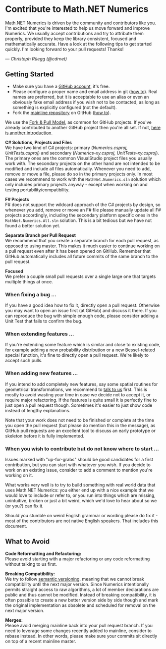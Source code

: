 Contribute to Math.NET Numerics
===============================

Math.NET Numerics is driven by the community and contributors like you. I'm excited that you're interested to help us move forward and improve Numerics. We usually accept contributions and try to attribute them properly, provided they keep the library consistent, focused and mathematically accurate. Have a look at the following tips to get started quickly. I'm looking forward to your pull requests! Thanks!

— *Christoph Rüegg (@cdrnet)*

## Getting Started

- Make sure you have a [GitHub account](https://github.com/signup/free), it's free.
- Please configure a proper name and email address in git ([how to](https://help.github.com/articles/set-up-git)). Real names are preferred, but it is acceptable to use an alias or even an obviously fake email address if you wish not to be contacted, as long as something is explicitly configured (not the default).
- Fork the [mainline repository](https://github.com/mathnet/mathnet-numerics) on GitHub ([how to](https://help.github.com/articles/fork-a-repo)).

We use the [Fork & Pull Model](https://help.github.com/articles/using-pull-requests/), as common for GitHub projects. If you've already contributed to another GitHub project then you're all set. If not, [here is another  introduction](https://gun.io/blog/how-to-github-fork-branch-and-pull-request/).

**C# Solutions, Projects and Files**  
We have two kind of C# projects: primary (*Numerics.csproj, UnitTests.csproj*) and secondary (*Numerics-xy.csproj, UnitTests-xy.csproj*). The primary ones are the common VisualStudio project files you usually work with. The secondary projects on the other hand are not intended to be modified and include all files automatically. Whenever you need to add, remove or move a file, please do so in the primary projects only. In most cases we recommend to work with the `MathNet.Numerics.sln` solution which only includes primary projects anyway - except when working on and testing portability/compatibility.

**F# Projects**  
F# does not support the wildcard approach of the C# projects by design, so whenever you add, remove or move an F# file please manually update all F# projects accordingly, including the secondary platform specific ones in the `MathNet.Numerics.All.sln` solution. This is a bit tedious but we have not found a better solution yet.

**Separate Branch per Pull Request**  
We recommend that you create a separate branch for each pull request, as opposed to using master. This makes it much easier to continue working on a pull request even after it has been opened on GitHub. Remember that GitHub automatically includes all future commits of the same branch to the pull request.

**Focused**  
We prefer a couple small pull requests over a single large one that targets multiple things at once.

### When fixing a bug ...

If you have a good idea how to fix it, directly open a pull request. Otherwise you may want to open an issue first (at GitHub) and discuss it there. If you can reproduce the bug with simple enough code, please consider adding a Unit Test that fails to confirm the bug.

### When extending features ...

If you're extending some feature which is similar and close to existing code, for example adding a new probability distribution or a new Bessel-related special function, it's fine to directly open a pull request. We're likely to accept such pulls.

### When adding new features ...

If you intend to add completely new features, say some spatial routines for geometrical transformations, we recommend to [talk to us](http://mathnetnumerics.codeplex.com/discussions) first. This is mostly to avoid wasting your time in case we decide not to accept it, or require major refactoring. If the features is quite small it is perfectly fine to just open a pull request though. Sometimes it's easier to just show code instead of lengthy explanations.

Note that your work does not need to be finished or complete at the time you open the pull request (but please do mention this in the message), as GitHub pull requests are an excellent tool to discuss an early prototype or skeleton before it is fully implemented.

### When you wish to contribute but do not know where to start ...

Issues marked with "up-for-grabs" should be good candidates for a first contribution, but you can start with whatever you wish. If you decide to work on an existing issue, consider to add a comment to mention you're working on it.

What works very well is to try to build something with real world data that uses Math.NET Numerics: you either end up with a nice example that we would love to include or refer to, or you run into things which are missing, unintuitive, broken or just a bit weird, which we'd love to hear about so we (or you?) can fix it.

Should you stumble on weird English grammar or wording please do fix it - most of the contributors are not native English speakers. That includes this document.

## What to Avoid

**Code Reformatting and Refactoring:**  
Please avoid starting with a major refactoring or any code reformatting without talking to us first.

**Breaking Compatibility:**  
We try to follow [semantic versioning](http://semver.org/), meaning that we cannot break compatibility until the next major version. Since Numerics intentionally permits straight access to raw algorithms, a lot of member declarations are public and thus cannot be modified. Instead of breaking compatibility, it is often possible to create a new better version side by side though and mark the original implementation as obsolete and scheduled for removal on the next major version.

**Merges:**  
Please avoid merging mainline back into your pull request branch. If you need to leverage some changes recently added to mainline, consider to rebase instead. In other words, please make sure your commits sit directly on top of a recent mainline master.
